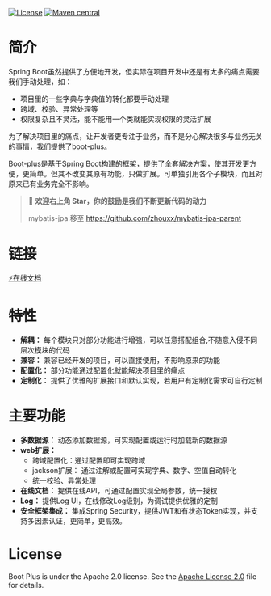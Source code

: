  [![License](http://img.shields.io/:license-apache-brightgreen.svg)](http://www.apache.org/licenses/LICENSE-2.0.html)  [![Maven central](https://img.shields.io/maven-central/v/com.alilitech/boot-plus?color=brightgreen)](https://maven-badges.herokuapp.com/maven-central/com.alilitech/boot-plus) 

# 简介

Spring Boot虽然提供了方便地开发，但实际在项目开发中还是有太多的痛点需要我们手动处理，如：

* 项目里的一些字典与字典值的转化都要手动处理
* 跨域、校验、异常处理等
* 权限复杂且不灵活，能不能用一个类就能实现权限的灵活扩展

为了解决项目里的痛点，让开发者更专注于业务，而不是分心解决很多与业务无关的事情，我们提供了boot-plus。

Boot-plus是基于Spring Boot构建的框架，提供了全套解决方案，使其开发更方便，更简单。但其不改变其原有功能，只做扩展。可单独引用各个子模块，而且对原来已有业务完全不影响。

> 🎉 **欢迎右上角 Star，你的鼓励是我们不断更新代码的动力**
>
> mybatis-jpa 移至 https://github.com/zhouxx/mybatis-jpa-parent

# 链接

  [⚡️在线文档](https://zhouxx.github.io/boot-plus/#/README)

# 特性

* **解耦：** 每个模块只对部分功能进行增强，可以任意搭配组合,不随意入侵不同层次模块的代码
* **兼容：** 兼容已经开发的项目，可以直接使用，不影响原来的功能
* **配置化：** 部分功能通过配置化就能解决项目里的痛点
* **定制化：** 提供了优雅的扩展接口和默认实现，若用户有定制化需求可自行定制

# 主要功能

* **多数据源：** 动态添加数据源，可实现配置或运行时加载新的数据源
* **web扩展：**
  * 跨域配置化：通过配置即可实现跨域
  * jackson扩展： 通过注解或配置可实现字典、数字、空值自动转化
  * 统一校验、异常处理
* **在线文档：** 提供在线API，可通过配置实现全局参数，统一授权
* **Log：** 提供Log UI，在线修改Log级别，为调试提供优雅的定制
* **安全框架集成：** 集成Spring Security，提供JWT和有状态Token实现，并支持多因素认证，更简单，更高效。

# License

Boot Plus is under the Apache 2.0 license. See the [Apache License 2.0](http://www.apache.org/licenses/LICENSE-2.0) file for details.
